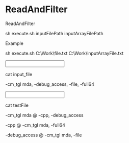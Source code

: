 # ReadAndFilter

ReadAndFilter

sh execute.sh   inputFilePath   inputArrayFilePath

Example

sh execute.sh  C:\\Work\file.txt  C:\\Work\inputArrayFile.txt

<Input Array File Example>
 
 cat input_file 
 
-cm_tgl mda, -debug_access, -file, -full64


<Input File Example>
 
 cat testFile 
 
-cm_tgl mda @ -cpp, -debug_access

-cpp @ -cm_tgl mda, -full64

-debug_access @ -cm_tgl mda, -file

